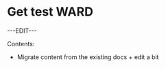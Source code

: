 ﻿---
sidebar_position: 4
---

# Get test WARD

---EDIT---

Contents: 

- Migrate content from the existing docs + edit a bit
